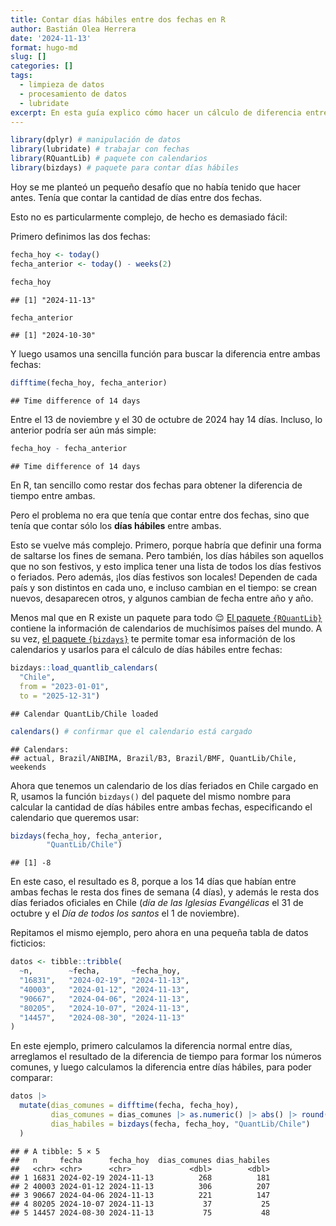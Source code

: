 ```yaml
---
title: Contar días hábiles entre dos fechas en R
author: Bastián Olea Herrera
date: '2024-11-13'
format: hugo-md
slug: []
categories: []
tags:
  - limpieza de datos
  - procesamiento de datos
  - lubridate
excerpt: En esta guía explico cómo hacer un cálculo de diferencia entre fechas, o conteo entre de días entre dos fechas, ya sea entre días corridos o solamente considerando los días hábiles.
---
```



``` r
library(dplyr) # manipulación de datos
library(lubridate) # trabajar con fechas
library(RQuantLib) # paquete con calendarios
library(bizdays) # paquete para contar días hábiles
```




Hoy se me planteó un pequeño desafío que no había tenido que hacer antes. Tenía que contar la cantidad de días entre dos fechas.

Esto no es particularmente complejo, de hecho es demasiado fácil:

Primero definimos las dos fechas:




``` r
fecha_hoy <- today()
fecha_anterior <- today() - weeks(2)

fecha_hoy
```

```
## [1] "2024-11-13"
```

``` r
fecha_anterior
```

```
## [1] "2024-10-30"
```



Y luego usamos una sencilla función para buscar la diferencia entre ambas fechas:




``` r
difftime(fecha_hoy, fecha_anterior)
```

```
## Time difference of 14 days
```



Entre el 13 de noviembre y el 30 de octubre de 2024 hay 14 días. Incluso, lo anterior podría ser aún más simple:




``` r
fecha_hoy - fecha_anterior
```

```
## Time difference of 14 days
```



En R, tan sencillo como restar dos fechas para obtener la diferencia de tiempo entre ambas. 

Pero el problema no era que tenía que contar entre dos fechas, sino que tenía que contar sólo los **días hábiles** entre ambas.

Esto se vuelve más complejo. Primero, porque habría que definir una forma de saltarse los fines de semana. Pero también, los días hábiles son aquellos que no son festivos, y esto implica tener una lista de todos los días festivos o feriados. Pero además, ¡los días festivos son locales! Dependen de cada país y son distintos en cada uno, e incluso cambian en el tiempo: se crean nuevos, desaparecen otros, y algunos cambian de fecha entre año y año.

Menos mal que en R existe un paquete para todo 😌 [El paquete `{RQuantLib}`](https://github.com/eddelbuettel/rquantlib) contiene la información de calendarios de muchísimos países del mundo. A su vez, [el paquete `{bizdays}`](http://wilsonfreitas.github.io/R-bizdays/) te permite tomar esa información de los calendarios y usarlos para el cálculo de días hábiles entre fechas:





``` r
bizdays::load_quantlib_calendars(
  "Chile", 
  from = "2023-01-01",
  to = "2025-12-31")
```

```
## Calendar QuantLib/Chile loaded
```

``` r
calendars() # confirmar que el calendario está cargado
```

```
## Calendars: 
## actual, Brazil/ANBIMA, Brazil/B3, Brazil/BMF, QuantLib/Chile, weekends
```



Ahora que tenemos un calendario de los días feriados en Chile cargado en R, usamos la función `bizdays()` del paquete del mismo nombre para calcular la cantidad de días hábiles entre ambas fechas, especificando el calendario que queremos usar:




``` r
bizdays(fecha_hoy, fecha_anterior, 
        "QuantLib/Chile")
```

```
## [1] -8
```



En este caso, el resultado es 8, porque a los 14 días que habían entre ambas fechas le resta dos fines de semana (4 días), y además le resta dos días feriados oficiales en Chile (_día de las Iglesias Evangélicas_ el 31 de octubre y el _Día de todos los santos_ el 1 de noviembre).

Repitamos el mismo ejemplo, pero ahora en una pequeña tabla de datos ficticios:




``` r
datos <- tibble::tribble(
  ~n,        ~fecha,       ~fecha_hoy,
  "16831",   "2024-02-19", "2024-11-13",
  "40003",   "2024-01-12", "2024-11-13",
  "90667",   "2024-04-06", "2024-11-13",
  "80205",   "2024-10-07", "2024-11-13",
  "14457",   "2024-08-30", "2024-11-13"
)
```



En este ejemplo, primero calculamos la diferencia normal entre días, arreglamos el resultado de la diferencia de tiempo para formar los números comunes, y luego calculamos la diferencia entre días hábiles, para poder comparar:




``` r
datos |> 
  mutate(dias_comunes = difftime(fecha, fecha_hoy), 
         dias_comunes = dias_comunes |> as.numeric() |> abs() |> round(0),
         dias_habiles = bizdays(fecha, fecha_hoy, "QuantLib/Chile")
  )
```

```
## # A tibble: 5 × 5
##   n     fecha      fecha_hoy  dias_comunes dias_habiles
##   <chr> <chr>      <chr>             <dbl>        <dbl>
## 1 16831 2024-02-19 2024-11-13          268          181
## 2 40003 2024-01-12 2024-11-13          306          207
## 3 90667 2024-04-06 2024-11-13          221          147
## 4 80205 2024-10-07 2024-11-13           37           25
## 5 14457 2024-08-30 2024-11-13           75           48
```

